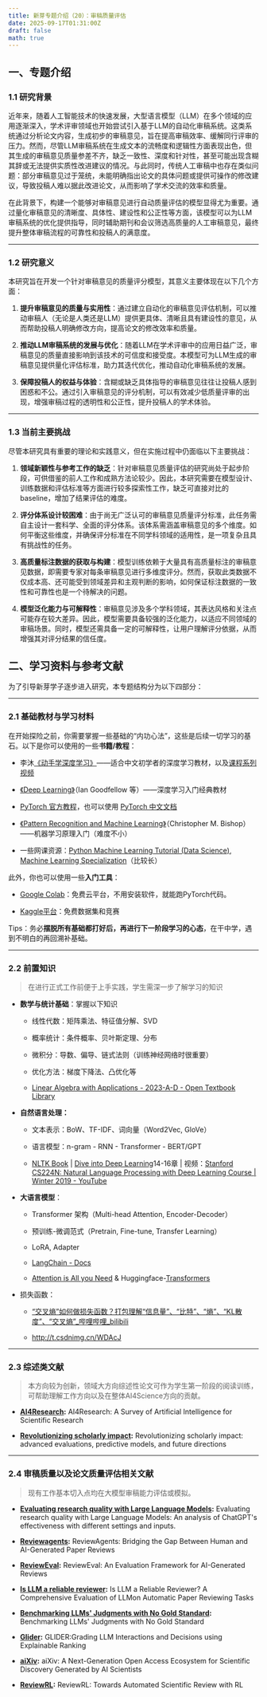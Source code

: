 ```yaml
---
title: 新芽专题介绍（20）：审稿质量评估
date: 2025-09-17T01:31:00Z
draft: false
math: true
---
```



## 一、专题介绍

### 1.1 研究背景

近年来，随着人工智能技术的快速发展，大型语言模型（LLM）在多个领域的应用逐渐深入，学术评审领域也开始尝试引入基于LLM的自动化审稿系统。这类系统通过分析论文内容，生成初步的审稿意见，旨在提高审稿效率、缓解同行评审的压力。然而，尽管LLM审稿系统在生成文本的流畅度和逻辑性方面表现出色，但其生成的审稿意见质量参差不齐，缺乏一致性、深度和针对性，甚至可能出现含糊其辞或无法提供实质性改进建议的情况。与此同时，传统人工审稿中也存在类似问题：部分审稿意见过于笼统，未能明确指出论文的具体问题或提供可操作的修改建议，导致投稿人难以据此改进论文，从而影响了学术交流的效率和质量。

在此背景下，构建一个能够对审稿意见进行自动质量评估的模型显得尤为重要。通过量化审稿意见的清晰度、具体性、建设性和公正性等方面，该模型可以为LLM审稿系统的优化提供指导，同时辅助期刊和会议筛选高质量的人工审稿意见，最终提升整体审稿流程的可靠性和投稿人的满意度。

---

### 1.2 研究意义

本研究旨在开发一个针对审稿意见的质量评分模型，其意义主要体现在以下几个方面：

1. ​**​提升审稿意见的质量与实用性​**​：通过建立自动化的审稿意见评估机制，可以推动审稿人（无论是人类还是LLM）提供更具体、清晰且具有建设性的意见，从而帮助投稿人明确修改方向，提高论文的修改效率和质量。

2. ​**​推动LLM审稿系统的发展与优化​**​：随着LLM在学术评审中的应用日益广泛，审稿意见的质量直接影响到该技术的可信度和接受度。本模型可为LLM生成的审稿意见提供量化评估标准，助力其迭代优化，推动自动化审稿系统的发展。

3. ​**​保障投稿人的权益与体验​**​：含糊或缺乏具体指导的审稿意见往往让投稿人感到困惑和不公。通过引入审稿意见的评分机制，可以有效减少低质量评审的出现，增强审稿过程的透明性和公正性，提升投稿人的学术体验。

---

### 1.3 当前主要挑战

尽管本研究具有重要的理论和实践意义，但在实施过程中仍面临以下主要挑战：

1. ​**​领域新颖性与参考工作的缺乏​**​：针对审稿意见质量评估的研究尚处于起步阶段，可供借鉴的前人工作和成熟方法论较少。因此，本研究需要在模型设计、训练数据和评估标准等方面进行较多探索性工作，缺乏可直接对比的baseline，增加了结果评估的难度。

2. ​**​评分体系设计较困难**：由于尚无广泛认可的审稿意见质量评分标准，此任务需自主设计一套科学、全面的评分体系。该体系需涵盖审稿意见的多个维度。如何平衡这些维度，并确保评分标准在不同学科领域的适用性，是一项复杂且具有挑战性的任务。

3. ​**​高质量标注数据的获取与构建​**​：模型训练依赖于大量具有高质量标注的审稿意见数据，即需要专家对每条审稿意见进行多维度评分。然而，获取此类数据不仅成本高、还可能受到领域差异和主观判断的影响，如何保证标注数据的一致性和可靠性也是一个待解决的问题。

4. ​**​模型泛化能力与可解释性​**​：审稿意见涉及多个学科领域，其表达风格和关注点可能存在较大差异。因此，模型需要具备较强的泛化能力，以适应不同领域的审稿场景。同时，模型还需具备一定的可解释性，让用户理解评分依据，从而增强其对评分结果的信任度。

## 二、学习资料与参考文献

为了引导新芽学子逐步进入研究，本专题结构分为以下四部分：

---

### 2.1 基础教材与学习材料

在开始探险之前，你需要掌握一些基础的“内功心法”，这些是后续一切学习的基石。以下是你可以使用的一些**书籍/教程**：

- 李沐[《动手学深度学习》](https://zh.d2l.ai/)——适合中文初学者的深度学习教材，以及[课程系列视频](https://space.bilibili.com/1567748478/lists/358497?type=series)

- [《Deep Learning》](https://www.deeplearningbook.org/)（Ian Goodfellow 等）——深度学习入门经典教材

- [PyTorch 官方教程](https://pytorch.org/tutorials)，也可以使用 [PyTorch 中文文档](https://pytorch-cn.readthedocs.io/zh/latest/)

- [《Pattern Recognition and Machine Learning》](https://www.microsoft.com/en-us/research/wp-content/uploads/2006/01/Bishop-Pattern-Recognition-and-Machine-Learning-2006.pdf)（Christopher M. Bishop）——机器学习原理入门（难度不小）

- 一些网课资源：[Python Machine Learning Tutorial (Data Science)](https://www.youtube.com/watch?v=7eh4d6sabA0), [Machine Learning Specialization](https://www.youtube.com/playlist?list=PLkDaE6sCZn6FNC6YRfRQc_FbeQrF8BwGI)（比较长）

此外，你也可以使用一些**入门工具**：

- [Google Colab](https://colab.research.google.com/)：免费云平台，不用安装软件，就能跑PyTorch代码。

- [Kaggle平台](https://www.kaggle.com/)：免费数据集和竞赛

Tips：务必**摆脱所有基础都打好后，再进行下一阶段学习的心态**，在干中学，遇到不明白的再回溯补基础。

---

### 2.2 前置知识

> 在进行正式工作前便于上手实践，学生需深一步了解学习的知识

- **数学与统计基础**：掌握以下知识
  
  - 线性代数：矩阵乘法、特征值分解、SVD
  
  - 概率统计：条件概率、贝叶斯定理、分布
  
  - 微积分：导数、偏导、链式法则（训练神经网络时很重要）
  
  - 优化方法：梯度下降法、凸优化等
  
  - [Linear Algebra with Applications - 2023-A-D - Open Textbook Library](https://open.umn.edu/opentextbooks/textbooks/533)

- **自然语言处理：**
  
  - 文本表示：BoW、TF-IDF、词向量（Word2Vec, GloVe）
  
  - 语言模型：n-gram - RNN - Transformer - BERT/GPT
  
  - [NLTK Book](https://www.nltk.org/book/) | [Dive into Deep Learning](https://d2l.ai/)14-16章 | 视频：[Stanford CS224N: Natural Language Processing with Deep Learning Course | Winter 2019 - YouTube](https://www.youtube.com/playlist?list=PLoROMvodv4rOhcuXMZkNm7j3fVwBBY42z)

- **大语言模型**：
  
  - Transformer 架构（Multi-head Attention, Encoder-Decoder）
  
  - 预训练-微调范式（Pretrain, Fine-tune, Transfer Learning）
  
  - LoRA, Adapter
  
  - [LangChain - Docs](https://docs.langchain.com/oss/python/langchain/overview?_gl=1*1k63g8a*_ga*MjA5NTk1OTU4NC4xNzU3OTYzODAy*_ga_47WX3HKKY2*czE3NTc5NjM4MDEkbzEkZzAkdDE3NTc5NjM4MDEkajYwJGwwJGgw)
  
  - [Attention is All you Need](https://proceedings.neurips.cc/paper/2017/hash/3f5ee243547dee91fbd053c1c4a845aa-Abstract.html) & Huggingface-[Transformers](https://huggingface.co/docs/transformers/index)

- 损失函数：
  
  - [“交叉熵”如何做损失函数？打包理解“信息量”、“比特”、“熵”、“KL散度”、“交叉熵”_哔哩哔哩_bilibili](https://www.bilibili.com/video/BV15V411W7VB/?share_source=copy_web&vd_source=39bd53bbda9b11cca30e4fd202597d02)
  
  - http://t.csdnimg.cn/WDAcJ

---

### 2.3 综述类文献

> 本方向较为创新，领域大方向综述性论文可作为学生第一阶段的阅读训练，可帮助理解工作方向以及在整体AI4Science方向的贡献。

- **[AI4Research](https://arxiv.org/abs/2507.01903):** AI4Research: A Survey of Artificial Intelligence for Scientific Research

- **[Revolutionizing scholarly impact](https://link.springer.com/article/10.1007/s10462-025-11315-6):** Revolutionizing scholarly impact: advanced evaluations, predictive models, and future directions

---

### 2.4 审稿质量以及论文质量评估相关文献

> 现有工作基本切入点均在大模型审稿能力评估或模拟。

- **[Evaluating research quality with Large Language Models](https://intapi.sciendo.com/pdf/10.2478/jdis-2025-0011):** Evaluating research quality with Large Language Models: An analysis of ChatGPT's effectiveness with different settings and inputs.

- **[Reviewagents](https://arxiv.org/abs/2503.08506):** ReviewAgents: Bridging the Gap Between Human and AI-Generated Paper Reviews

- **[ReviewEval](https://arxiv.org/abs/2502.11736):** ReviewEval: An Evaluation Framework for AI-Generated Reviews

- **[Is LLM a reliable reviewer](https://aclanthology.org/2024.lrec-main.816/):** Is LLM a Reliable Reviewer? A Comprehensive Evaluation of LLMon Automatic Paper Reviewing Tasks

- **[Benchmarking LLMs' Judgments with No Gold Standard](https://arxiv.org/abs/2411.07127):**  Benchmarking LLMs' Judgments with No Gold Standard

- **[Glider](https://arxiv.org/abs/2412.14140):** GLIDER:Grading LLM Interactions and Decisions using Explainable Ranking

- **[aiXiv](https://arxiv.org/abs/2508.15126):** aiXiv: A Next-Generation Open Access Ecosystem for Scientific Discovery Generated by AI Scientists

- **[ReviewRL](https://arxiv.org/abs/2508.10308):** ReviewRL: Towards Automated Scientific Review with RL


